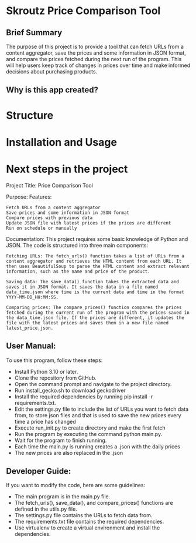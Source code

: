 # Skroutz Price Comparison Tool


## Brief Summary
 The purpose of this project is to provide a tool that can fetch URLs from
 a content aggregator, save the prices and some information in JSON format,
 and compare the prices fetched during the next run of the program. 
 This will help users keep track of changes in prices over time and make informed
 decisions about purchasing products.

## Why is this app created?

# Structure


# Installation and Usage



# Next steps in the project
Project Title: Price Comparison Tool

Purpose:
Features:

    Fetch URLs from a content aggregator
    Save prices and some information in JSON format
    Compare prices with previous data
    Update JSON file with latest prices if the prices are different
    Run on schedule or manually

Documentation:
This project requires some basic knowledge of Python and JSON. The code is structured into three main components:

    Fetching URLs: The fetch_urls() function takes a list of URLs from a content aggregator and retrieves the HTML content from each URL. It then uses BeautifulSoup to parse the HTML content and extract relevant information, such as the name and price of the product.

    Saving data: The save_data() function takes the extracted data and saves it in JSON format. It saves the data in a file named data_time.json where time is the current date and time in the format YYYY-MM-DD_HH:MM:SS.

    Comparing prices: The compare_prices() function compares the prices fetched during the current run of the program with the prices saved in the data_time.json file. If the prices are different, it updates the file with the latest prices and saves them in a new file named latest_price.json.

## User Manual:
To use this program, follow these steps:
- Install Python 3.10 or later.
- Clone the repository from GitHub.
- Open the command prompt and navigate to the project directory.
- Run install_gecko.sh to download geckodriver
- Install the required dependencies by running pip install -r requirements.txt.
- Edit the settings.py file to include the list of URLs you want to fetch data from,
<directory name> to store json files and <filename> that is used to save the new prices every
time a price has changed
- Execute run_init.py to create directory and make the first fetch
- Run the program by executing the command python main.py.
- Wait for the program to finish running.
- Each time the main.py is running creates a <datetime>.json with the daily prices
- The new prices are also replaced in the <filename>.json 

## Developer Guide:
If you want to modify the code, here are some guidelines:
- The main program is in the main.py file.
- The fetch_urls(), save_data(), and compare_prices() functions are defined in the utils.py file.
- The settings.py file contains the URLs to fetch data from.
- The requirements.txt file contains the required dependencies.
- Use virtualenv to create a virtual environment and install the dependencies.
